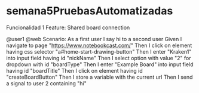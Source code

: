# semana5PruebasAutomatizadas

Funcionalidad 1
Feature: Shared board connection

  @user1 @web
  Scenario: As a first user I say hi to a second user
    Given I navigate to page "https://www.notebookcast.com/"
    Then I click on element having css selector "a#home-start-drawing-button"
    Then I enter "Kraken1" into input field having id "nickName"
    Then I select option with value "2" for dropdown with id "boardType"
    Then I enter "Example Board" into input field having id "boardTitle"
    Then I click on element having id "createBoardButton"
    Then I store a variable with the current url
    Then I send a signal to user 2 containing "hi"
